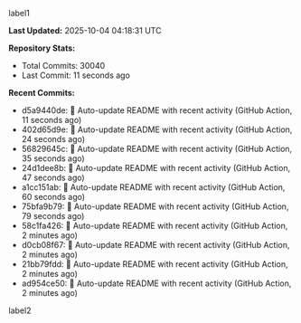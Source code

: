 
label1 
<!-- ACTIVITY_START -->
**Last Updated:** 2025-10-04 04:18:31 UTC

**Repository Stats:**
- Total Commits: 30040
- Last Commit: 11 seconds ago

**Recent Commits:**
- d5a9440de: 🤖 Auto-update README with recent activity (GitHub Action, 11 seconds ago)
- 402d65d9e: 🤖 Auto-update README with recent activity (GitHub Action, 24 seconds ago)
- 56829645c: 🤖 Auto-update README with recent activity (GitHub Action, 35 seconds ago)
- 24d1dee8b: 🤖 Auto-update README with recent activity (GitHub Action, 47 seconds ago)
- a1cc151ab: 🤖 Auto-update README with recent activity (GitHub Action, 60 seconds ago)
- 75bfa9b79: 🤖 Auto-update README with recent activity (GitHub Action, 79 seconds ago)
- 58c1fa426: 🤖 Auto-update README with recent activity (GitHub Action, 2 minutes ago)
- d0cb08f67: 🤖 Auto-update README with recent activity (GitHub Action, 2 minutes ago)
- 21bb79fdd: 🤖 Auto-update README with recent activity (GitHub Action, 2 minutes ago)
- ad954ce50: 🤖 Auto-update README with recent activity (GitHub Action, 2 minutes ago)
<!-- ACTIVITY_END -->

label2

